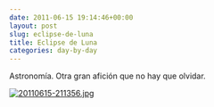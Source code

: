 ```yaml
---
date: 2011-06-15 19:14:46+00:00
layout: post
slug: eclipse-de-luna
title: Eclipse de Luna
categories: day-by-day
---
```


Astronomía. Otra gran afición que no hay que olvidar.

[![20110615-211356.jpg](http://blog.migueljulian.com/wp-content/uploads/20110615-211356.jpg)](http://blog.migueljulian.com/wp-content/uploads/20110615-211356.jpg)

